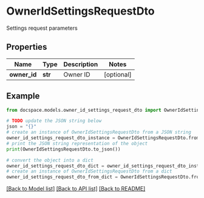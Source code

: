 # OwnerIdSettingsRequestDto

Settings request parameters

## Properties

Name | Type | Description | Notes
------------ | ------------- | ------------- | -------------
**owner_id** | **str** | Owner ID | [optional] 

## Example

```python
from docspace.models.owner_id_settings_request_dto import OwnerIdSettingsRequestDto

# TODO update the JSON string below
json = "{}"
# create an instance of OwnerIdSettingsRequestDto from a JSON string
owner_id_settings_request_dto_instance = OwnerIdSettingsRequestDto.from_json(json)
# print the JSON string representation of the object
print(OwnerIdSettingsRequestDto.to_json())

# convert the object into a dict
owner_id_settings_request_dto_dict = owner_id_settings_request_dto_instance.to_dict()
# create an instance of OwnerIdSettingsRequestDto from a dict
owner_id_settings_request_dto_from_dict = OwnerIdSettingsRequestDto.from_dict(owner_id_settings_request_dto_dict)
```
[[Back to Model list]](../README.md#documentation-for-models) [[Back to API list]](../README.md#documentation-for-api-endpoints) [[Back to README]](../README.md)


